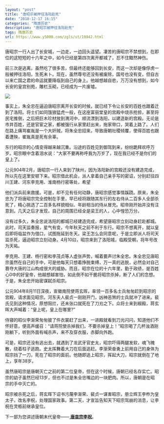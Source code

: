 ```yaml
---
layout: "post"
title: "唐昭宗被押往洛阳赴死"
date: "2018-12-17 16:15"
categories: "隋唐历史"
description: "唐昭宗被押往洛阳赴死"
tags: 隋唐历史
url: https://www.y5000.com/zgls/st/19942.html
---
```






唐昭宗一行人出了长安城，一边走，一边回头遥望。凄苦的唐昭宗不禁想到，在即位的这短短的十六年之中，如今巳经是第四次离开都城了，忍不住黯然神伤。

前三次是逃离，虽然吃了很多苦，但最终还能够回到长安，而这一次却是像俘虏一般被押往洛阳，生死未卜。现在，虽然尊号还没有被废除，国号也没有变，但自古以来亡国之君的命运就要降临到自己的身上。他越想越自悲，万万没有想到，如今长安的皇宫别苑，雕栏玉砌，已经成为一片废墟。

![](https://img.y5000.com/uploads/allimg/170426/8-1F4261H615D8.jpg)

事实上，朱全忠在逼迫唐昭宗离开长安的时候，就已经下令让长安的百姓也跟着迁到了洛阳。将士们如同饿狼猛虎一般，在这座富丽堂皇的宫殿中烧杀抢掠，甚至将民宅推倒，之后把巨木珍材放到渭河中，顺流漂到洛阳，以建造新的宫殿。无论是市井百姓，还是官宦之家，都被强行从家里赶出来，拖家带口，哭着上路了。人们在路上痛骂崔胤是一个大奸贼，将朱全忠招来，导致唐朝社稷倾覆，使得百姓也跟着遭殃，崔胤真是死有余辜。

东行的昭宗的心情变得越来越沉重。沿途的百姓见到御驾到来，纷纷跪拜欢呼万岁。昭宗眼中含着泪水说：“大家不要再称呼我为万岁了，现在我已经不是你们的皇上了。

公元904年2月，唐昭宗一行人来到了陕州，因为洛阳新的宫殿还没有建造完成，所以先在这里安顿下来。昭宗借此机会，派人拿着自己亲手写的密诏，分别赶往四川王建、河东李克用、淮南杨行密等处，希望

他们派兵前来救援。可是，却不见有任何动静，唐昭宗感觉事情蹊跷。原来，朱全忠为了将唐昭宗完全控制在手里，早已经将跟随其东行的左右侍从二百多人全部杀死了，精心挑选了二百多名样貌相似、年龄相当的侍从冒充。昭帝刚开始并没有注意到，几天之后才发现，自己的周围已经全是梁王的人，心中惶恐万分。

没有过多久，朱全忠说洛阳的都城已经建造完成，希望唐昭宗立刻动身赶赴都城。此时，司天监奏报，星气有变，今年秋天之前不利于东行。昭宗不想离开，就以皇后即将临盆作为借口，试图拖延到冬天。梁王怎么会同意呢，于是立即派人将司天监杀死，逼迫昭宗立刻动身。4月10曰，昭宗来到了洛阳城，临殿受朝，将年号改为天祐。

李克用、王建、杨行密和李茂贞等人虚张声势，喊着要声讨朱全忠。朱全忠见唐昭宗虽然在自己的手中，可是他每天只想着挣脱束缚，万一真的逃脱，必然会对自己篡夺大唐的江山构成很大的威胁。而且，昭宗在位的十六年里，勤于政绩，是百姓心0中的好皇帝，他越想越害怕，如此倒不如干脆将昭宗杀掉，断了人们的念想。于是，朱全忠开始密谋弑杀昭宗。

公元904年8月11日深夜，宣徽南院使蒋玄晖，率领一百多名士兵匆匆赶到昭宗的宫殿，请求面见昭宗。河东夫人裴贞一刚刚开门，凶神恶煞的士兵就冲了进来。裴氏见到这种情况，原想阻拦，还未张口就死在了刀刃之下。众将士来到椒殿，蒋玄晖大声喊着：“皇上呢，皇上在哪里?”

侍寝的昭仪李渐荣匆匆披了件衣裳赶了出来，一进殿就看到刀光闪闪，知道他们不怀好意，便高声缓召：“请蒋院使杀掉我们，不要杀掉皇上！”昭宗喝了几杯浊酒刚刚躺下，听到外面有喊杀声，来不及穿衣服，赤脚向外跑。

可是，昭宗还没有逃出去，就遇到了龙武牙官史太，昭宗吓得两腿发软，魂飞魄散，绕着柱子逃跑。史太挥舞着大刀在后面追赶。李渐荣奋勇上前用自己的身体为昭宗挡了一刀，死在了昭宗的面前。他随即追上昭宗，挥起大刀，昭宗就倒在了地上，享年38岁。

虽然唐昭宗是唐朝灭亡之前的第二位皇帝，但在这个时候，唐朝已经名存实亡。昭宗的幼子虽然巳经13岁，但也不过是朱全忠嘴边的一块肥肉。所以，唐朝是在昭宗的手中灭亡的。

昭宗被杀死之后，蒋玄晖下诏书污蔑李渐荣、裴贞一谋害昭宗，册立辉王李柞为皇太子，改名李柷，处理国家政事。第二天，才宣旨告知天下昭宗驾崩的消息，让李柷在灵柩前继承皇位。

下一部为您讲述唐朝末代皇帝——[ **唐哀宗李祝**](https://www.y5000.com/zgls/st/19948.html)。
